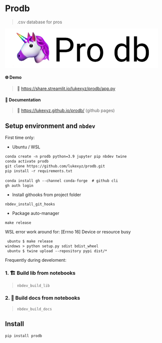 # Prodb 
> .csv database for pros


<p align="center">
  <img src="https://github.com/lukexyz/prodb/blob/master/img/prodb.png?raw=true">
</p>

#### 🌐 Demo
> 🔗 https://share.streamlit.io/lukexyz/prodb/app.py
#### 📝 Documentation
> 🔗 https://lukexyz.github.io/prodb/ (github pages)

## Setup environment and `nbdev`
First time only:

* Ubuntu / WSL
```
conda create -n prodb python=3.9 jupyter pip nbdev twine
conda activate prodb  
git clone https://github.com/lukexyz/prodb.git  
pip install -r requirements.txt  

conda install gh --channel conda-forge  # github cli
gh auth login
```
  
  
* Install githooks from project folder  
```
nbdev_install_git_hooks
```

* Package auto-manager
```
make release
```
WSL error work around for: [Errno 16] Device or resource busy
```
 ubuntu $ make release
windows > python setup.py sdist bdist_wheel
 ubuntu $ twine upload --repository pypi dist/*
```


Frequently during develoment:  
### 1. 🏗️ **Build lib** from notebooks  
> `nbdev_build_lib` 


### 2. 📝 **Build docs** from notebooks  
> `nbdev_build_docs` 

## Install

`pip install prodb`
